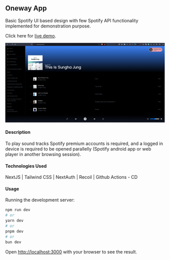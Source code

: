 ## Oneway App

Basic Spotify UI based design with few Spotify API functionality implemented for demonstration purpose.

Click here for <a href="https://oneway.pnath.in" target="_blank">live demo</a>.

![Screenshot 1](screenshots/ss-1.png)

#### Description

To play sound tracks Spotify premium accounts is required, and a logged in device is required to be opened parallelly (Spotify android app or web player in another browsing session).

#### Technologies Used

NextJS | Tailwind CSS | NextAuth | Recoil | Github Actions - CD

#### Usage

Running the development server:

```bash
npm run dev
# or
yarn dev
# or
pnpm dev
# or
bun dev
```

Open [http://localhost:3000](http://localhost:3000) with your browser to see the result.
